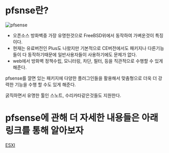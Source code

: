 # pfsnse란?
![pfsense](https://upload.wikimedia.org/wikipedia/commons/6/66/PfSense_2.3.2.jpg)
* 오픈소스 방화벽중 가장 유명한것으로 FreeBSD위에서 동작하여 가벼운것이 특징이다.
* 현재는 유료버전인 Plus도 나왔지만 기본적으로 CE버전에서도 패키지나 다른기능들이 다 동작하기때문에 일반사용자들이 사용하기에도 문제가 없다.
* web에서 방화벽 정책수립, 모니터링, 차단, 필터, 등을 직관적으로 수행할 수 있게 해준다.

pfsense를 깔면 있는 패키지에 다양한 플러그인들을 활용해서 맞춤형으로 더욱 더 강력한 기능을 수행 할 수도 있게 해준다.

굵직하면서 유명한 툴인 스노트, 수리카타같은것들도 지원한다.


# pfsense에 관해 더 자세한 내용들은 아래 링크를 통해 알아보자
[ESXI](https://github.com/OneDriveDelete/Infra)